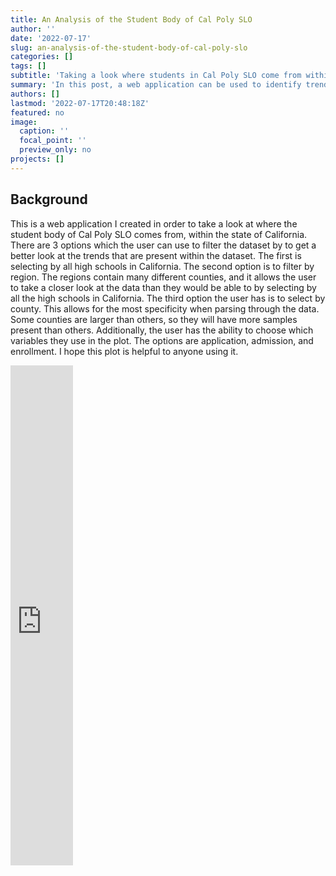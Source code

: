 ```yaml
---
title: An Analysis of the Student Body of Cal Poly SLO
author: ''
date: '2022-07-17'
slug: an-analysis-of-the-student-body-of-cal-poly-slo
categories: []
tags: []
subtitle: 'Taking a look where students in Cal Poly SLO come from within California'
summary: 'In this post, a web application can be used to identify trends where students in Cal Poly SLO come from within the state of California, which can be done by all the schools in California, by the regions in California, or by the counties in California'
authors: []
lastmod: '2022-07-17T20:48:18Z'
featured: no
image:
  caption: ''
  focal_point: ''
  preview_only: no
projects: []
---
```

## Background
This is a web application I created in order to take a look at where the student body of Cal Poly SLO comes from, within the state of California. There are 3 options which the user can use to filter the dataset by to get a better look at the trends that are present within the dataset. The first is selecting by all high schools in California. The second option is to filter by region. The regions contain many different counties, and it allows the user to take a closer look at the data than they would be able to by selecting by all the high schools in California. The third option the user has is to select by county. This allows for the most specificity when parsing through the data. Some counties are larger than others, so they will have more samples present than others. Additionally, the user has the ability to choose which variables they use in the plot. The options are application, admission, and enrollment. I hope this plot is helpful to anyone using it.

<iframe style="height:800px;width:100px;" frameborder="no" src="https://gato365.shinyapps.io/whoGoesToCalPoly/"> </iframe>
